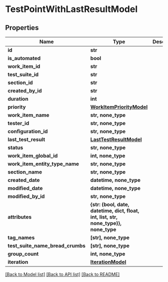 # TestPointWithLastResultModel


## Properties
Name | Type | Description | Notes
------------ | ------------- | ------------- | -------------
**id** | **str** |  | 
**is_automated** | **bool** |  | 
**work_item_id** | **str** |  | 
**test_suite_id** | **str** |  | 
**section_id** | **str** |  | 
**created_by_id** | **str** |  | 
**duration** | **int** |  | 
**priority** | [**WorkItemPriorityModel**](WorkItemPriorityModel.md) |  | 
**work_item_name** | **str, none_type** |  | [optional] 
**tester_id** | **str, none_type** |  | [optional] 
**configuration_id** | **str, none_type** |  | [optional] 
**last_test_result** | [**LastTestResultModel**](LastTestResultModel.md) |  | [optional] 
**status** | **str, none_type** |  | [optional] 
**work_item_global_id** | **int, none_type** |  | [optional] 
**work_item_entity_type_name** | **str, none_type** |  | [optional] 
**section_name** | **str, none_type** |  | [optional] 
**created_date** | **datetime, none_type** |  | [optional] 
**modified_date** | **datetime, none_type** |  | [optional] 
**modified_by_id** | **str, none_type** |  | [optional] 
**attributes** | **{str: (bool, date, datetime, dict, float, int, list, str, none_type)}, none_type** |  | [optional] 
**tag_names** | **[str], none_type** |  | [optional] 
**test_suite_name_bread_crumbs** | **[str], none_type** |  | [optional] 
**group_count** | **int, none_type** |  | [optional] 
**iteration** | [**IterationModel**](IterationModel.md) |  | [optional] 

[[Back to Model list]](../README.md#documentation-for-models) [[Back to API list]](../README.md#documentation-for-api-endpoints) [[Back to README]](../README.md)


